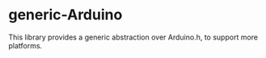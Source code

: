 # generic-Arduino
This library provides a generic abstraction over Arduino.h, to support more platforms.
